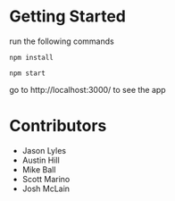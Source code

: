 # Getting Started 

run the following commands

`npm install`

`npm start`

go to http://localhost:3000/ to see the app

# Contributors
- Jason Lyles
- Austin Hill
- Mike Ball
- Scott Marino
- Josh McLain
